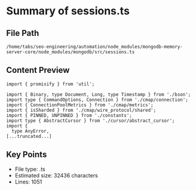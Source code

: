 # Summary of sessions.ts
  
## File Path
`/home/tabs/seo-engineering/automation/node_modules/mongodb-memory-server-core/node_modules/mongodb/src/sessions.ts`

## Content Preview
```
import { promisify } from 'util';

import { Binary, type Document, Long, type Timestamp } from './bson';
import type { CommandOptions, Connection } from './cmap/connection';
import { ConnectionPoolMetrics } from './cmap/metrics';
import { isSharded } from './cmap/wire_protocol/shared';
import { PINNED, UNPINNED } from './constants';
import type { AbstractCursor } from './cursor/abstract_cursor';
import {
  type AnyError,
[...truncated...]
```

## Key Points
- File type: .ts
- Estimated size: 32436 characters
- Lines: 1051
